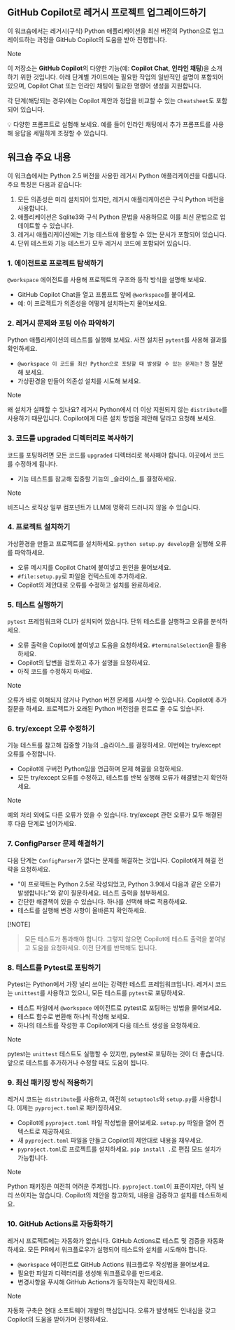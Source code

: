 ## GitHub Copilot로 레거시 프로젝트 업그레이드하기

이 워크숍에서는 레거시(구식) Python 애플리케이션을 최신 버전의 Python으로 업그레이드하는 과정을 GitHub Copilot의 도움을 받아 진행합니다.

> [!NOTE]
> 이 저장소는 **GitHub Copilot**의 다양한 기능(예: **Copilot Chat**, **인라인 채팅**)을 소개하기 위한 것입니다. 아래 단계별 가이드에는 필요한 작업의 일반적인 설명이 포함되어 있으며, Copilot Chat 또는 인라인 채팅이 필요한 명령어 생성을 지원합니다.
>
> 각 단계(해당되는 경우)에는 Copilot 제안과 정답을 비교할 수 있는 `Cheatsheet`도 포함되어 있습니다.
>
> 💡 다양한 프롬프트로 실험해 보세요. 예를 들어 인라인 채팅에서 추가 프롬프트를 사용해 응답을 세밀하게 조정할 수 있습니다.

## 워크숍 주요 내용

이 워크숍에서는 Python 2.5 버전을 사용한 레거시 Python 애플리케이션을 다룹니다. 주요 특징은 다음과 같습니다:

1. 모든 의존성은 미리 설치되어 있지만, 레거시 애플리케이션은 구식 Python 버전을 사용합니다.
2. 애플리케이션은 Sqlite3와 구식 Python 문법을 사용하므로 이를 최신 문법으로 업데이트할 수 있습니다.
3. 레거시 애플리케이션에는 기능 테스트에 활용할 수 있는 문서가 포함되어 있습니다.
4. 단위 테스트와 기능 테스트가 모두 레거시 코드에 포함되어 있습니다.


### 1. 에이전트로 프로젝트 탐색하기

`@workspace` 에이전트를 사용해 프로젝트의 구조와 동작 방식을 설명해 보세요.

- GitHub Copilot Chat을 열고 프롬프트 앞에 `@workspace`를 붙이세요.
- 예: 이 프로젝트가 의존성을 어떻게 설치하는지 물어보세요.

### 2. 레거시 문제와 포팅 이슈 파악하기

Python 애플리케이션의 테스트를 실행해 보세요. 사전 설치된 `pytest`를 사용해 결과를 확인하세요.

- `@workspace 이 코드를 최신 Python으로 포팅할 때 발생할 수 있는 문제는?` 등 질문해 보세요.
- 가상환경을 만들어 의존성 설치를 시도해 보세요.

> [!NOTE]
> 왜 설치가 실패할 수 있나요? 레거시 Python에서 더 이상 지원되지 않는 `distribute`를 사용하기 때문입니다.
> Copilot에게 다른 설치 방법을 제안해 달라고 요청해 보세요.


### 3. 코드를 upgraded 디렉터리로 복사하기

코드를 포팅하려면 모든 코드를 `upgraded` 디렉터리로 복사해야 합니다. 이곳에서 코드를 수정하게 됩니다.

- 기능 테스트를 참고해 집중할 기능의 _슬라이스_를 결정하세요.

> [!NOTE]
> 비즈니스 로직상 일부 컴포넌트가 LLM에 명확히 드러나지 않을 수 있습니다.


### 4. 프로젝트 설치하기

가상환경을 만들고 프로젝트를 설치하세요. `python setup.py develop`을 실행해 오류를 파악하세요.

- 오류 메시지를 Copilot Chat에 붙여넣고 원인을 물어보세요.
- `#file:setup.py`로 파일을 컨텍스트에 추가하세요.
- Copilot의 제안대로 오류를 수정하고 설치를 완료하세요.


### 5. 테스트 실행하기

`pytest` 프레임워크와 CLI가 설치되어 있습니다. 단위 테스트를 실행하고 오류를 분석하세요.

- 오류 출력을 Copilot에 붙여넣고 도움을 요청하세요. `#terminalSelection`을 활용하세요.
- Copilot의 답변을 검토하고 추가 설명을 요청하세요.
- 아직 코드를 수정하지 마세요.

> [!NOTE]
> 오류가 바로 이해되지 않거나 Python 버전 문제를 시사할 수 있습니다. Copilot에 추가 질문을 하세요. 프로젝트가 오래된 Python 버전임을 힌트로 줄 수도 있습니다.

### 6. try/except 오류 수정하기

기능 테스트를 참고해 집중할 기능의 _슬라이스_를 결정하세요. 이번에는 try/except 오류를 수정합니다.

- Copilot에 구버전 Python임을 언급하며 문제 해결을 요청하세요.
- 모든 try/except 오류를 수정하고, 테스트를 반복 실행해 오류가 해결됐는지 확인하세요.

> [!NOTE]
> 예외 처리 외에도 다른 오류가 있을 수 있습니다. try/except 관련 오류가 모두 해결된 후 다음 단계로 넘어가세요.


### 7. ConfigParser 문제 해결하기

다음 단계는 `ConfigParser`가 없다는 문제를 해결하는 것입니다. Copilot에게 해결 전략을 요청하세요.

- "이 프로젝트는 Python 2.5로 작성되었고, Python 3.9에서 다음과 같은 오류가 발생합니다:"와 같이 질문하세요. 테스트 출력을 첨부하세요.
- 간단한 해결책이 있을 수 있습니다. 하나를 선택해 바로 적용하세요.
- 테스트를 실행해 변경 사항이 올바른지 확인하세요.

[!NOTE]
> 모든 테스트가 통과해야 합니다. 그렇지 않으면 Copilot에 테스트 출력을 붙여넣고 도움을 요청하세요. 이전 단계를 반복해도 됩니다.


### 8. 테스트를 Pytest로 포팅하기

Pytest는 Python에서 가장 널리 쓰이는 강력한 테스트 프레임워크입니다. 레거시 코드는 `unittest`를 사용하고 있으니, 모든 테스트를 `pytest`로 포팅하세요.

- 테스트 파일에서 `@workspace` 에이전트로 pytest로 포팅하는 방법을 물어보세요.
- 테스트 함수로 변환해 하나씩 작성해 보세요.
- 하나의 테스트를 작성한 후 Copilot에게 다음 테스트 생성을 요청하세요.

> [!NOTE]
> pytest는 `unittest` 테스트도 실행할 수 있지만, pytest로 포팅하는 것이 더 좋습니다. 앞으로 테스트를 추가하거나 수정할 때도 도움이 됩니다.

### 9. 최신 패키징 방식 적용하기

레거시 코드는 `distribute`를 사용하고, 여전히 `setuptools`와 `setup.py`를 사용합니다. 이제는 `pyproject.toml`로 패키징하세요.

- Copilot에 `pyproject.toml` 파일 작성법을 물어보세요. `setup.py` 파일을 열어 컨텍스트로 제공하세요.
- 새 `pyproject.toml` 파일을 만들고 Copilot의 제안대로 내용을 채우세요.
- `pyproject.toml`로 프로젝트를 설치하세요. `pip install .`로 편집 모드 설치가 가능합니다.

> [!NOTE]
> Python 패키징은 여전히 어려운 주제입니다. `pyproject.toml`이 표준이지만, 아직 널리 쓰이지는 않습니다. Copilot의 제안을 참고하되, 내용을 검증하고 설치를 테스트하세요.

### 10. GitHub Actions로 자동화하기

레거시 프로젝트에는 자동화가 없습니다. GitHub Actions로 테스트 및 검증을 자동화하세요. 모든 PR에서 워크플로우가 실행되어 테스트와 설치를 시도해야 합니다.

- `@workspace` 에이전트로 GitHub Actions 워크플로우 작성법을 물어보세요.
- 필요한 파일과 디렉터리를 생성해 워크플로우를 만드세요.
- 변경사항을 푸시해 GitHub Actions가 동작하는지 확인하세요.

> [!NOTE]
> 자동화 구축은 현대 소프트웨어 개발의 핵심입니다. 오류가 발생해도 인내심을 갖고 Copilot의 도움을 받아가며 진행하세요.
